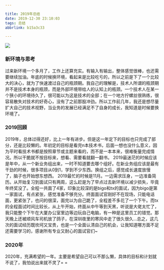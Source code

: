 ```yaml
---

title: 2019年总结
date: 2019-12-30 23:10:03
tags: 总结
abbrlink: b15a3c33

---
```


![](https://cdn.jsdelivr.net/gh/devnan/pic/blog/20200126211450.jpg)

<!-- more -->

### 新环境与思考
过来新环境一个多月了，工作上还算充实。有输入有输出，整体感觉很棒，也还需要继续加油。年底的时候换环境，看起来是比较吃亏的，所以之前是下了一个比较大的决心，就为了快速渡过自己的瓶颈期。我自己的理解是，技术人所谓的瓶颈期并不是技术本身的瓶颈，而是外部环境带给人的认知上的瓶颈。一个技术人在某一个狭小的环境待久了，很可能以为这是技术的全部；在一个地方拧螺丝很熟练，很容易散失对技术的好奇心，没有了之前那股冲劲。所以工作前几年，我还是想尽量扩大自己的技术视野，当业务的发展已经满足不了自身的成长，我知道是时候要换环境了。

### 2019回顾
2019年，总体过得还好，比上一年有进步。但是这一年定下的目标也只完成了部分，还是比较懒的。年初定的目标是看完n本技术书，后面一想也没什么意义，因为平时看技术书都是按照章节或主题来看的，而不是一本本来，很难衡量完成情况。所以干脆就不按目标来，想看、需要看就翻一翻书。
2019最迷茫的时候应该是年中，从一个新业务组出来，一时不知道要去哪个组好。在新业务组应该是最有干劲的时候，很多项目从0到1，学到不少东西。换组之后，感觉成长速度放慢了，脑子也开始想东想西。
2019最忙的时候是11月。一边需求压身，一边准备简历。从开始复习到面试只有两周，这么赶是为了早点过去新环境以减少损失，毕竟年终奖没了。全程一共面了4家，印象比较深的是bigo和tx的面试，因为bigo是第一家面试，有点紧张，感觉准备不够充分。终面面试官刚好不在现场，只能电话面，更紧张了，也问的很深，面完以为自己跪了，全程差不多花了一个下午。而tx的全程面试时间比较长，从上午开始，终面从中午等到天黑，听说是大佬太忙了，我只能整个下午在大厦办公室里边等边玩自己电脑，有一种是这里员工的错觉。那天晚上还被顺风车司机放了鸽子，在深圳夜里的寒风中走了很久很久...总之，这几次的面试经历既坎坷又宝贵，也是一个全面认清自己的机会，让我知道哪方面不足还需要学习的，感谢所有专业又耐心的面试官们~

### 2020年
2020年，充满希望的一年。主要是希望自己可以不那么懒，具体的目标和计划就不说了，我怕说出来就不灵了= =
